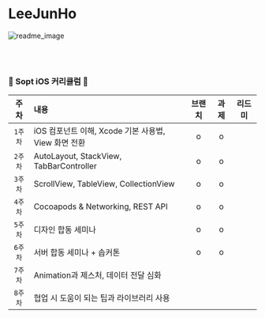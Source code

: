 # LeeJunHo

![readme_image](https://user-images.githubusercontent.com/77208067/136505412-ae143968-cc37-4352-b5bc-eaaafa96fbd6.png)

<br><br>
### 🍎 Sopt iOS 커리큘럼 🍎

| 주차 | 내용 | 브랜치 | 과제 | 리드미 |
|:------:|:------|:------:|:------:|:------:|
|`1주차`| iOS 컴포넌트 이해, Xcode 기본 사용법, View 화면 전환| o | o | |
|`2주차`| AutoLayout, StackView, TabBarController | o | o | |
|`3주차`| ScrollView, TableView, CollectionView | o | o | |
|`4주차`| Cocoapods & Networking, REST API | o | o | |
|`5주차`| 디자인 합동 세미나 | o | o | |
|`6주차`| 서버 합동 세미나 + 솝커톤 | o | o | |
|`7주차`| Animation과 제스처, 데이터 전달 심화 | | | |
|`8주차`| 협업 시 도움이 되는 팁과 라이브러리 사용 | | | |
